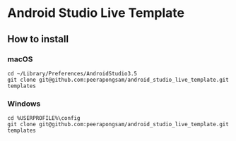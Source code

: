 # Android Studio Live Template

## How to install

### macOS
```
cd ~/Library/Preferences/AndroidStudio3.5
git clone git@github.com:peerapongsam/android_studio_live_template.git templates
```

### Windows
```
cd %USERPROFILE%\config
git clone git@github.com:peerapongsam/android_studio_live_template.git templates
```
